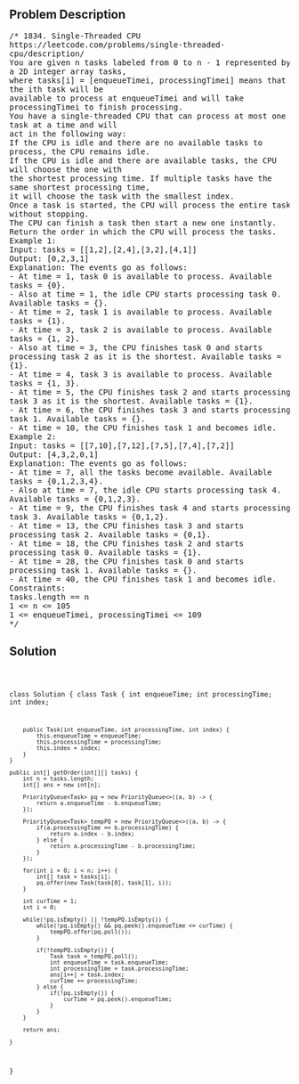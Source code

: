 <!--
<style>
  body { font-family: Arial, sans-serif; }
  .container { max-width: 100%; margin: 0 auto; padding: 10px; }
  .comment-block { max-width: 30%; background-color: #f9f9f9; padding: 10px; border-left: 5px solid #ccc; overflow-wrap: break-word; white-space: pre-wrap; }
  .code-block { background-color: #f4f4f4; padding: 10px; border: 1px solid #ddd; overflow-wrap: break-word; white-space: pre-wrap; }
</style>
-->

<div class='container'>
<h2>Problem Description</h2>
<div class='comment-block'>
<pre>
/* 1834. Single-Threaded CPU
https://leetcode.com/problems/single-threaded-
cpu/description/
You are given n tasks labeled from 0 to n - 1 represented by
a 2D integer array tasks,
where tasks[i] = [enqueueTimei, processingTimei] means that
the ith task will be
available to process at enqueueTimei and will take
processingTimei to finish processing.
You have a single-threaded CPU that can process at most one
task at a time and will
act in the following way:
If the CPU is idle and there are no available tasks to
process, the CPU remains idle.
If the CPU is idle and there are available tasks, the CPU
will choose the one with
the shortest processing time. If multiple tasks have the
same shortest processing time,
it will choose the task with the smallest index.
Once a task is started, the CPU will process the entire task
without stopping.
The CPU can finish a task then start a new one instantly.
Return the order in which the CPU will process the tasks.
Example 1:
Input: tasks = [[1,2],[2,4],[3,2],[4,1]]
Output: [0,2,3,1]
Explanation: The events go as follows:
- At time = 1, task 0 is available to process. Available
tasks = {0}.
- Also at time = 1, the idle CPU starts processing task 0.
Available tasks = {}.
- At time = 2, task 1 is available to process. Available
tasks = {1}.
- At time = 3, task 2 is available to process. Available
tasks = {1, 2}.
- Also at time = 3, the CPU finishes task 0 and starts
processing task 2 as it is the shortest. Available tasks =
{1}.
- At time = 4, task 3 is available to process. Available
tasks = {1, 3}.
- At time = 5, the CPU finishes task 2 and starts processing
task 3 as it is the shortest. Available tasks = {1}.
- At time = 6, the CPU finishes task 3 and starts processing
task 1. Available tasks = {}.
- At time = 10, the CPU finishes task 1 and becomes idle.
Example 2:
Input: tasks = [[7,10],[7,12],[7,5],[7,4],[7,2]]
Output: [4,3,2,0,1]
Explanation: The events go as follows:
- At time = 7, all the tasks become available. Available
tasks = {0,1,2,3,4}.
- Also at time = 7, the idle CPU starts processing task 4.
Available tasks = {0,1,2,3}.
- At time = 9, the CPU finishes task 4 and starts processing
task 3. Available tasks = {0,1,2}.
- At time = 13, the CPU finishes task 3 and starts
processing task 2. Available tasks = {0,1}.
- At time = 18, the CPU finishes task 2 and starts
processing task 0. Available tasks = {1}.
- At time = 28, the CPU finishes task 0 and starts
processing task 1. Available tasks = {}.
- At time = 40, the CPU finishes task 1 and becomes idle.
Constraints:
tasks.length == n
1 <= n <= 105
1 <= enqueueTimei, processingTimei <= 109
*/
</pre>
</div>

<h2>Solution</h2>
<div class='code-block'>
<pre><code class='language-java'>

class Solution {
    class Task {
        int enqueueTime;
        int processingTime;
        int index;

        public Task(int enqueueTime, int processingTime, int index) {
            this.enqueueTime = enqueueTime;
            this.processingTime = processingTime;
            this.index = index;
        }
    }

    public int[] getOrder(int[][] tasks) {
        int n = tasks.length;
        int[] ans = new int[n];

        PriorityQueue<Task> pq = new PriorityQueue<>((a, b) -> {
            return a.enqueueTime - b.enqueueTime;
        });

        PriorityQueue<Task> tempPQ = new PriorityQueue<>((a, b) -> {
            if(a.processingTime == b.processingTime) {
                return a.index - b.index;
            } else {
                return a.processingTime - b.processingTime;
            }
        });

        for(int i = 0; i < n; i++) {
            int[] task = tasks[i];
            pq.offer(new Task(task[0], task[1], i));
        }

        int curTime = 1;
        int i = 0;

        while(!pq.isEmpty() || !tempPQ.isEmpty()) {
            while(!pq.isEmpty() && pq.peek().enqueueTime <= curTime) {
                tempPQ.offer(pq.poll());
            }

            if(!tempPQ.isEmpty()) {
                Task task = tempPQ.poll();
                int enqueueTime = task.enqueueTime;
                int processingTime = task.processingTime;
                ans[i++] = task.index;
                curTime += processingTime;
            } else {
                if(!pq.isEmpty()) {
                    curTime = pq.peek().enqueueTime;
                }
            }
        }

        return ans;
        
    }
}</code></pre>
</div>
</div>
